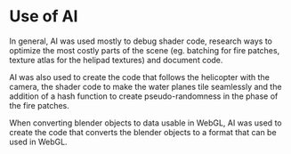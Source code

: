 # Use of AI

In general, AI was used mostly to debug shader code, research ways to optimize the most costly parts of the scene (eg. batching for fire patches, texture atlas for the helipad textures) and document code. 

AI was also used to create the code that follows the helicopter with the camera, the shader code to make the water planes tile seamlessly and the addition of a hash function to create pseudo-randomness in the phase of the fire patches.

When converting blender objects to data usable in WebGL, AI was used to create the code that converts the blender objects to a format that can be used in WebGL. 



